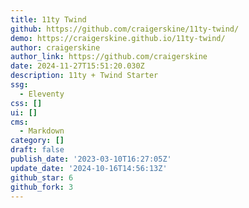 ```yaml
---
title: 11ty Twind
github: https://github.com/craigerskine/11ty-twind/
demo: https://craigerskine.github.io/11ty-twind/
author: craigerskine
author_link: https://github.com/craigerskine
date: 2024-11-27T15:51:20.030Z
description: 11ty + Twind Starter
ssg:
  - Eleventy
css: []
ui: []
cms:
  - Markdown
category: []
draft: false
publish_date: '2023-03-10T16:27:05Z'
update_date: '2024-10-16T14:56:13Z'
github_star: 6
github_fork: 3
---
```

